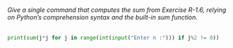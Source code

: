 
###### Give a single command that computes the sum from Exercise R-1.6, relying on Python’s comprehension syntax and the built-in sum function.

```python
print(sum(j*j for j in range(int(input("Enter n :"))) if j%2 != 0))
```
